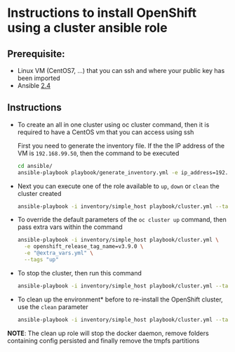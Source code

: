 # Instructions to install OpenShift using a cluster ansible role

## Prerequisite:
  - Linux VM (CentOS7, ...) that you can ssh and where your public key has been imported
  - Ansible [2.4](http://docs.ansible.com/ansible/latest/installation_guide/intro_installation.html)

## Instructions

- To create an all in one cluster using oc cluster command, then it is required to have a CentOS vm that you can access using ssh

  First you need to generate the inventory file. If the the IP address of the VM is `192.168.99.50`, then the command to be executed 
  
  ```bash
  cd ansible/
  ansible-playbook playbook/generate_inventory.yml -e ip_address=192.168.99.50 -e type=simple
  ```

- Next you can execute one of the role available to `up`, `down` or `clean` the cluster created

  ```bash
  ansible-playbook -i inventory/simple_host playbook/cluster.yml --tags "up" 
  ```

- To override the default parameters of the `oc cluster up` command, then pass extra vars within the command 

  ```bash
  ansible-playbook -i inventory/simple_host playbook/cluster.yml \
    -e openshift_release_tag_name=v3.9.0 \
    -e "@extra_vars.yml" \
    --tags "up" 
  ```

- To stop the cluster, then run this command

  ```bash
  ansible-playbook -i inventory/simple_host playbook/cluster.yml --tags "down" 
  ```
  
- To clean up the environment* before to re-install the OpenShift cluster, use the `clean` parameter

  ```bash
  ansible-playbook -i inventory/simple_host playbook/cluster.yml --tags "clean" 
  ```

**NOTE**: The clean up role will stop the docker daemon, remove folders containing config persisted and finally remove the tmpfs partitions